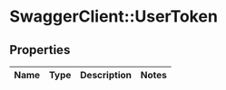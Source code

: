 # SwaggerClient::UserToken

## Properties
Name | Type | Description | Notes
------------ | ------------- | ------------- | -------------

